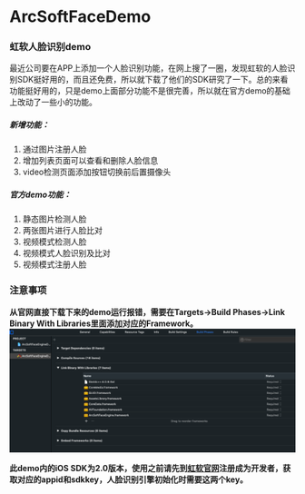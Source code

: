# ArcSoftFaceDemo
### 虹软人脸识别demo

最近公司要在APP上添加一个人脸识别功能，在网上搜了一圈，发现虹软的人脸识别SDK挺好用的，而且还免费，所以就下载了他们的SDK研究了一下。总的来看功能挺好用的，只是demo上面部分功能不是很完善，所以就在官方demo的基础上改动了一些小的功能。

##### 新增功能：
1. 通过图片注册人脸
2. 增加列表页面可以查看和删除人脸信息
3. video检测页面添加按钮切换前后置摄像头

##### 官方demo功能：
1. 静态图片检测人脸
2. 两张图片进行人脸比对
3. 视频模式检测人脸
4. 视频模式人脸识别及比对
5. 视频模式注册人脸



### 注意事项
**从官网直接下载下来的demo运行报错，需要在Targets->Build Phases->Link Binary With Libraries里面添加对应的Framework。**
![如图所示](https://github.com/gy37/ArcSoftFaceDemo/blob/master/Screen%20Shot%202018-11-13%20at%2017.47.21.png)

**此demo内的iOS SDK为2.0版本，使用之前请先到[虹软官网](http://www.arcsoft.com.cn)注册成为开发者，获取对应的appid和sdkkey，人脸识别引擎初始化时需要这两个key。**

